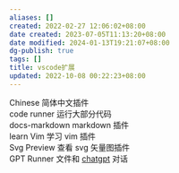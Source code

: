 ```yaml
---
aliases: []
created: 2022-02-27 12:06:02+08:00
date created: 2023-07-05T11:13:20+08:00
date modified: 2024-01-13T19:21:07+08:00
dg-publish: true
tags: []
title: vscode扩展
updated: 2022-10-08 00:22:23+08:00
---
```


Chinese 简体中文插件  
code runner 运行大部分代码  
docs-markdown markdown 插件  
learn Vim 学习 vim 插件  
Svg Preview 查看 svg 矢量图插件  
GPT Runner 文件和 [chatgpt](../../AI/不同的ai/chatgpt/chatgpt.md) 对话